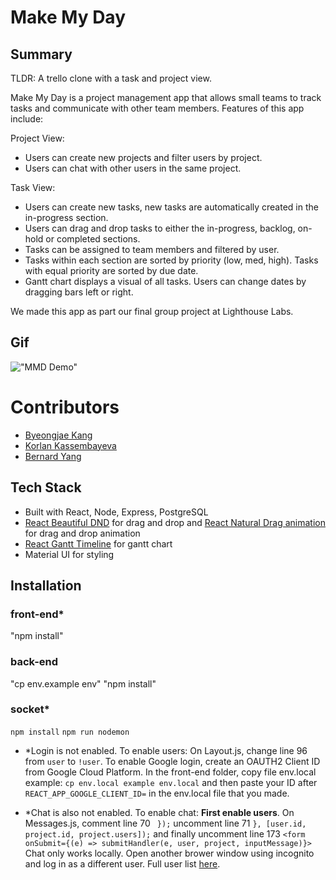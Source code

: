 # Make My Day

## Summary

TLDR: A trello clone with a task and project view.

Make My Day is a project management app that allows small teams to track tasks and communicate with other team members. Features of this app include:

Project View:

- Users can create new projects and filter users by project.
- Users can chat with other users in the same project.

Task View:

- Users can create new tasks, new tasks are automatically created in the in-progress section.
- Users can drag and drop tasks to either the in-progress, backlog, on-hold or completed sections.
- Tasks can be assigned to team members and filtered by user.
- Tasks within each section are sorted by priority (low, med, high). Tasks with equal priority are sorted by due date.
- Gantt chart displays a visual of all tasks. Users can change dates by dragging bars left or right.

We made this app as part our final group project at Lighthouse Labs.

## Gif

!["MMD Demo"](https://github.com/byeongjae-kang/MakeMyDay/blob/master/docs/demo.gif)

# Contributors

- [Byeongjae Kang](https://github.com/byeongjae-kang)
- [Korlan Kassembayeva](https://github.com/Okenai)
- [Bernard Yang](https://github.com/WebDevBernard)

## Tech Stack

- Built with React, Node, Express, PostgreSQL
- [React Beautiful DND](https://github.com/atlassian/react-beautiful-dnd) for drag and drop and [React Natural Drag animation](https://github.com/rokborf/natural-drag-animation-rbdnd) for drag and drop animation
- [React Gantt Timeline](https://github.com/guiqui/react-timeline-gantt) for gantt chart
- Material UI for styling

## Installation

### front-end\*

"npm install"

### back-end

"cp env.example env"
"npm install"

### socket\*

`npm install`
`npm run nodemon`

- \*Login is not enabled. To enable users: On Layout.js, change line 96 from `user` to `!user`. To enable Google login, create an OAUTH2 Client ID from Google Cloud Platform. In the front-end folder, copy file env.local example: `cp env.local example env.local` and then paste your ID after `REACT_APP_GOOGLE_CLIENT_ID=` in the env.local file that you made.

- \*Chat is also not enabled. To enable chat: **First enable users**. On Messages.js, comment line 70 ` });` uncomment line 71 `}, [user.id, project.id, project.users]);` and finally uncomment line 173 `<form onSubmit={(e) => submitHandler(e, user, project, inputMessage)}>` Chat only works locally. Open another brower window using incognito and log in as a different user. Full user list [here](https://github.com/byeongjae-kang/MakeMyDay/blob/master/back-end/db/seeds/seeds.sql).

